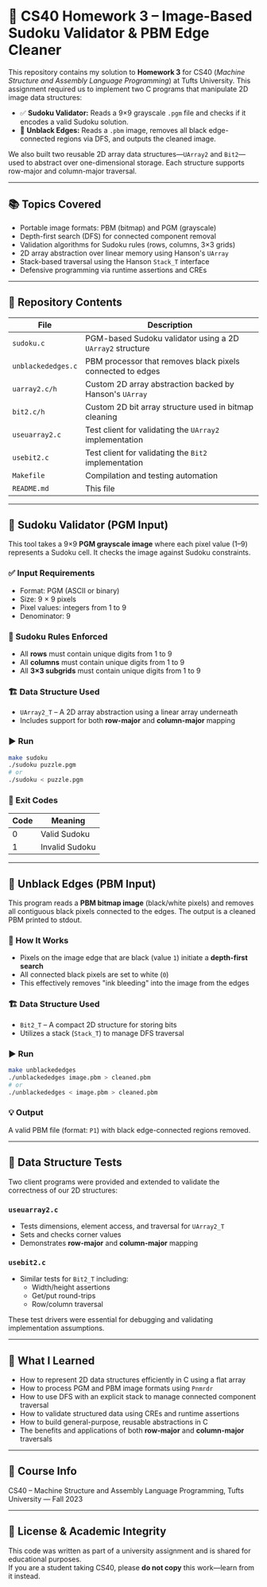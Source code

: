 # 🧩 CS40 Homework 3 – Image-Based Sudoku Validator & PBM Edge Cleaner

This repository contains my solution to **Homework 3** for CS40 (_Machine Structure and Assembly Language Programming_) at Tufts University. This assignment required us to implement two C programs that manipulate 2D image data structures:

- ✅ **Sudoku Validator:** Reads a 9×9 grayscale `.pgm` file and checks if it encodes a valid Sudoku solution.
- 🧼 **Unblack Edges:** Reads a `.pbm` image, removes all black edge-connected regions via DFS, and outputs the cleaned image.

We also built two reusable 2D array data structures—`UArray2` and `Bit2`—used to abstract over one-dimensional storage. Each structure supports row-major and column-major traversal.

---

## 📚 Topics Covered

- Portable image formats: PBM (bitmap) and PGM (grayscale)
- Depth-first search (DFS) for connected component removal
- Validation algorithms for Sudoku rules (rows, columns, 3×3 grids)
- 2D array abstraction over linear memory using Hanson's `UArray`
- Stack-based traversal using the Hanson `Stack_T` interface
- Defensive programming via runtime assertions and CREs

---

## 📂 Repository Contents

| File              | Description                                                   |
| ----------------- | ------------------------------------------------------------- |
| `sudoku.c`        | PGM-based Sudoku validator using a 2D `UArray2` structure     |
| `unblackededges.c`| PBM processor that removes black pixels connected to edges    |
| `uarray2.c/h`     | Custom 2D array abstraction backed by Hanson's `UArray`       |
| `bit2.c/h`        | Custom 2D bit array structure used in bitmap cleaning         |
| `useuarray2.c`    | Test client for validating the `UArray2` implementation       |
| `usebit2.c`       | Test client for validating the `Bit2` implementation          |
| `Makefile`        | Compilation and testing automation                            |
| `README.md`       | This file                                                     |

---

## 🧩 Sudoku Validator (PGM Input)

This tool takes a 9×9 **PGM grayscale image** where each pixel value (1–9) represents a Sudoku cell. It checks the image against Sudoku constraints.

### ✅ Input Requirements

- Format: PGM (ASCII or binary)
- Size: 9 × 9 pixels
- Pixel values: integers from 1 to 9
- Denominator: 9

### 🧠 Sudoku Rules Enforced

- All **rows** must contain unique digits from 1 to 9  
- All **columns** must contain unique digits from 1 to 9  
- All **3×3 subgrids** must contain unique digits from 1 to 9

### 🏗️ Data Structure Used

- `UArray2_T` – A 2D array abstraction using a linear array underneath
- Includes support for both **row-major** and **column-major** mapping

### ▶️ Run

```bash
make sudoku
./sudoku puzzle.pgm
# or
./sudoku < puzzle.pgm
```

### 🔁 Exit Codes

| Code | Meaning        |
|-------|----------------|
| 0     | Valid Sudoku   |
| 1     | Invalid Sudoku |

---

## 🧼 Unblack Edges (PBM Input)

This program reads a **PBM bitmap image** (black/white pixels) and removes all contiguous black pixels connected to the edges. The output is a cleaned PBM printed to stdout.

### 🧠 How It Works

- Pixels on the image edge that are black (value `1`) initiate a **depth-first search**
- All connected black pixels are set to white (`0`)
- This effectively removes "ink bleeding" into the image from the edges

### 🏗️ Data Structure Used

- `Bit2_T` – A compact 2D structure for storing bits
- Utilizes a stack (`Stack_T`) to manage DFS traversal

### ▶️ Run

```bash
make unblackededges
./unblackededges image.pbm > cleaned.pbm
# or
./unblackededges < image.pbm > cleaned.pbm
```

### 💡 Output

A valid PBM file (format: `P1`) with black edge-connected regions removed.

---

## 🧪 Data Structure Tests

Two client programs were provided and extended to validate the correctness of our 2D structures:

### `useuarray2.c`

- Tests dimensions, element access, and traversal for `UArray2_T`
- Sets and checks corner values
- Demonstrates **row-major** and **column-major** mapping

### `usebit2.c`

- Similar tests for `Bit2_T` including:
  - Width/height assertions
  - Get/put round-trips
  - Row/column traversal

These test drivers were essential for debugging and validating implementation assumptions.

---

## 🧠 What I Learned

- How to represent 2D data structures efficiently in C using a flat array
- How to process PGM and PBM image formats using `Pnmrdr`
- How to use DFS with an explicit stack to manage connected component traversal
- How to validate structured data using CREs and runtime assertions
- How to build general-purpose, reusable abstractions in C
- The benefits and applications of both **row-major** and **column-major** traversals

---

## 🏫 Course Info
CS40 – Machine Structure and Assembly Language Programming, 
Tufts University — Fall 2023  


---

## 📄 License & Academic Integrity

This code was written as part of a university assignment and is shared for educational purposes.  
If you are a student taking CS40, please **do not copy** this work—learn from it instead.

